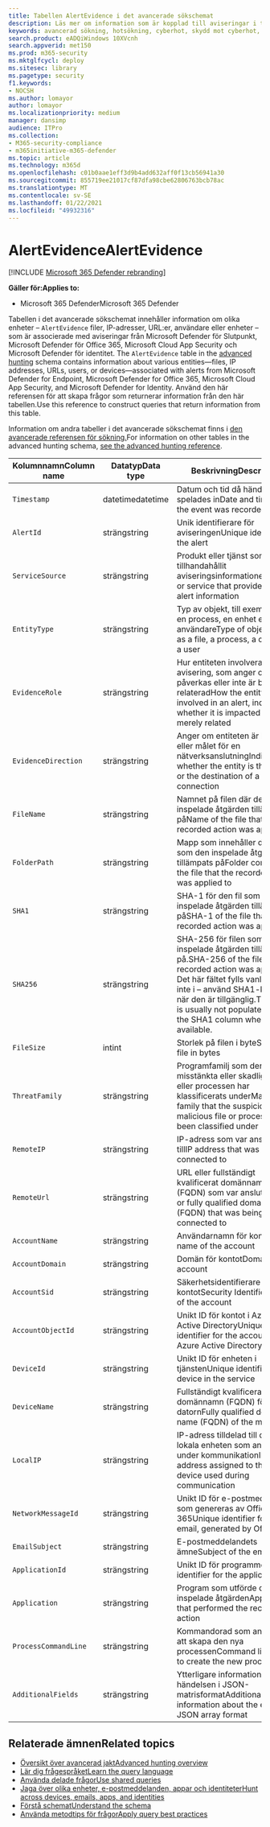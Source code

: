 ```yaml
---
title: Tabellen AlertEvidence i det avancerade sökschemat
description: Läs mer om information som är kopplad till aviseringar i tabellen AlertEvidence i det avancerade sökschemat
keywords: avancerad sökning, hotsökning, cyberhot, skydd mot cyberhot, microsoft 365, mtp, m365, sökning, fråga, telemetri, schemareferens, kusto, tabell, kolumn, datatyp, beskrivning, Aviseringinfo, avisering, enheter, bevis, fil, IP-adress, enhet, dator, användare, konto
search.product: eADQiWindows 10XVcnh
search.appverid: met150
ms.prod: m365-security
ms.mktglfcycl: deploy
ms.sitesec: library
ms.pagetype: security
f1.keywords:
- NOCSH
ms.author: lomayor
author: lomayor
ms.localizationpriority: medium
manager: dansimp
audience: ITPro
ms.collection:
- M365-security-compliance
- m365initiative-m365-defender
ms.topic: article
ms.technology: m365d
ms.openlocfilehash: c01b0aae1eff3d9b4add632aff0f13cb56941a30
ms.sourcegitcommit: 855719ee21017cf87dfa98cbe62806763bcb78ac
ms.translationtype: MT
ms.contentlocale: sv-SE
ms.lasthandoff: 01/22/2021
ms.locfileid: "49932316"
---
```

# <a name="alertevidence"></a><span data-ttu-id="e3fb4-104">AlertEvidence</span><span class="sxs-lookup"><span data-stu-id="e3fb4-104">AlertEvidence</span></span>

[!INCLUDE [Microsoft 365 Defender rebranding](../includes/microsoft-defender.md)]


<span data-ttu-id="e3fb4-105">**Gäller för:**</span><span class="sxs-lookup"><span data-stu-id="e3fb4-105">**Applies to:**</span></span>
- <span data-ttu-id="e3fb4-106">Microsoft 365 Defender</span><span class="sxs-lookup"><span data-stu-id="e3fb4-106">Microsoft 365 Defender</span></span>

<span data-ttu-id="e3fb4-107">Tabellen i det avancerade sökschemat innehåller information om olika enheter – `AlertEvidence` filer, IP-adresser, URL:er, användare eller enheter – som är associerade med aviseringar från Microsoft Defender för Slutpunkt, Microsoft Defender för Office 365, Microsoft Cloud App Security och Microsoft Defender för identitet. [](advanced-hunting-overview.md)</span><span class="sxs-lookup"><span data-stu-id="e3fb4-107">The `AlertEvidence` table in the [advanced hunting](advanced-hunting-overview.md) schema contains information about various entities—files, IP addresses, URLs, users, or devices—associated with alerts from Microsoft  Defender for Endpoint, Microsoft Defender for Office 365, Microsoft Cloud App Security, and Microsoft Defender for Identity.</span></span> <span data-ttu-id="e3fb4-108">Använd den här referensen för att skapa frågor som returnerar information från den här tabellen.</span><span class="sxs-lookup"><span data-stu-id="e3fb4-108">Use this reference to construct queries that return information from this table.</span></span>

<span data-ttu-id="e3fb4-109">Information om andra tabeller i det avancerade sökschemat finns i [den avancerade referensen för sökning.](advanced-hunting-schema-tables.md)</span><span class="sxs-lookup"><span data-stu-id="e3fb4-109">For information on other tables in the advanced hunting schema, [see the advanced hunting reference](advanced-hunting-schema-tables.md).</span></span>

| <span data-ttu-id="e3fb4-110">Kolumnnamn</span><span class="sxs-lookup"><span data-stu-id="e3fb4-110">Column name</span></span> | <span data-ttu-id="e3fb4-111">Datatyp</span><span class="sxs-lookup"><span data-stu-id="e3fb4-111">Data type</span></span> | <span data-ttu-id="e3fb4-112">Beskrivning</span><span class="sxs-lookup"><span data-stu-id="e3fb4-112">Description</span></span> |
|-------------|-----------|-------------|
| `Timestamp` | <span data-ttu-id="e3fb4-113">datetime</span><span class="sxs-lookup"><span data-stu-id="e3fb4-113">datetime</span></span> | <span data-ttu-id="e3fb4-114">Datum och tid då händelsen spelades in</span><span class="sxs-lookup"><span data-stu-id="e3fb4-114">Date and time when the event was recorded</span></span> |
| `AlertId` | <span data-ttu-id="e3fb4-115">sträng</span><span class="sxs-lookup"><span data-stu-id="e3fb4-115">string</span></span> | <span data-ttu-id="e3fb4-116">Unik identifierare för aviseringen</span><span class="sxs-lookup"><span data-stu-id="e3fb4-116">Unique identifier for the alert</span></span> |
| `ServiceSource` | <span data-ttu-id="e3fb4-117">sträng</span><span class="sxs-lookup"><span data-stu-id="e3fb4-117">string</span></span> | <span data-ttu-id="e3fb4-118">Produkt eller tjänst som tillhandahållit aviseringsinformationen</span><span class="sxs-lookup"><span data-stu-id="e3fb4-118">Product or service that provided the alert information</span></span> |
| `EntityType` | <span data-ttu-id="e3fb4-119">sträng</span><span class="sxs-lookup"><span data-stu-id="e3fb4-119">string</span></span> | <span data-ttu-id="e3fb4-120">Typ av objekt, till exempel en fil, en process, en enhet eller en användare</span><span class="sxs-lookup"><span data-stu-id="e3fb4-120">Type of object, such as a file, a process, a device, or a user</span></span> |
| `EvidenceRole` | <span data-ttu-id="e3fb4-121">sträng</span><span class="sxs-lookup"><span data-stu-id="e3fb4-121">string</span></span> | <span data-ttu-id="e3fb4-122">Hur entiteten involveras i en avisering, som anger om den påverkas eller inte är bara relaterad</span><span class="sxs-lookup"><span data-stu-id="e3fb4-122">How the entity is involved in an alert, indicating whether it is impacted or is merely related</span></span> |
| `EvidenceDirection` | <span data-ttu-id="e3fb4-123">sträng</span><span class="sxs-lookup"><span data-stu-id="e3fb4-123">string</span></span> | <span data-ttu-id="e3fb4-124">Anger om entiteten är källan eller målet för en nätverksanslutning</span><span class="sxs-lookup"><span data-stu-id="e3fb4-124">Indicates whether the entity is the source or the destination of a network connection</span></span> |
| `FileName` | <span data-ttu-id="e3fb4-125">sträng</span><span class="sxs-lookup"><span data-stu-id="e3fb4-125">string</span></span> | <span data-ttu-id="e3fb4-126">Namnet på filen där den inspelade åtgärden tillämpats på</span><span class="sxs-lookup"><span data-stu-id="e3fb4-126">Name of the file that the recorded action was applied to</span></span> |
| `FolderPath` | <span data-ttu-id="e3fb4-127">sträng</span><span class="sxs-lookup"><span data-stu-id="e3fb4-127">string</span></span> | <span data-ttu-id="e3fb4-128">Mapp som innehåller den fil som den inspelade åtgärden tillämpats på</span><span class="sxs-lookup"><span data-stu-id="e3fb4-128">Folder containing the file that the recorded action was applied to</span></span> |
| `SHA1` | <span data-ttu-id="e3fb4-129">sträng</span><span class="sxs-lookup"><span data-stu-id="e3fb4-129">string</span></span> | <span data-ttu-id="e3fb4-130">SHA-1 för den fil som den inspelade åtgärden tillämpats på</span><span class="sxs-lookup"><span data-stu-id="e3fb4-130">SHA-1 of the file that the recorded action was applied to</span></span> |
| `SHA256` | <span data-ttu-id="e3fb4-131">sträng</span><span class="sxs-lookup"><span data-stu-id="e3fb4-131">string</span></span> | <span data-ttu-id="e3fb4-132">SHA-256 för filen som den inspelade åtgärden tillämpats på.</span><span class="sxs-lookup"><span data-stu-id="e3fb4-132">SHA-256 of the file that the recorded action was applied to.</span></span> <span data-ttu-id="e3fb4-133">Det här fältet fylls vanligtvis inte i – använd SHA1-kolumnen när den är tillgänglig.</span><span class="sxs-lookup"><span data-stu-id="e3fb4-133">This field is usually not populated—use the SHA1 column when available.</span></span> |
| `FileSize` | <span data-ttu-id="e3fb4-134">int</span><span class="sxs-lookup"><span data-stu-id="e3fb4-134">int</span></span> | <span data-ttu-id="e3fb4-135">Storlek på filen i byte</span><span class="sxs-lookup"><span data-stu-id="e3fb4-135">Size of the file in bytes</span></span> |
| `ThreatFamily` | <span data-ttu-id="e3fb4-136">sträng</span><span class="sxs-lookup"><span data-stu-id="e3fb4-136">string</span></span> | <span data-ttu-id="e3fb4-137">Programfamilj som den misstänkta eller skadliga filen eller processen har klassificerats under</span><span class="sxs-lookup"><span data-stu-id="e3fb4-137">Malware family that the suspicious or malicious file or process has been classified under</span></span> |
| `RemoteIP` | <span data-ttu-id="e3fb4-138">sträng</span><span class="sxs-lookup"><span data-stu-id="e3fb4-138">string</span></span> | <span data-ttu-id="e3fb4-139">IP-adress som var ansluten till</span><span class="sxs-lookup"><span data-stu-id="e3fb4-139">IP address that was being connected to</span></span> |
| `RemoteUrl` | <span data-ttu-id="e3fb4-140">sträng</span><span class="sxs-lookup"><span data-stu-id="e3fb4-140">string</span></span> | <span data-ttu-id="e3fb4-141">URL eller fullständigt kvalificerat domännamn (FQDN) som var anslutet till</span><span class="sxs-lookup"><span data-stu-id="e3fb4-141">URL or fully qualified domain name (FQDN) that was being connected to</span></span> |
| `AccountName` | <span data-ttu-id="e3fb4-142">sträng</span><span class="sxs-lookup"><span data-stu-id="e3fb4-142">string</span></span> | <span data-ttu-id="e3fb4-143">Användarnamn för kontot</span><span class="sxs-lookup"><span data-stu-id="e3fb4-143">User name of the account</span></span> |
| `AccountDomain` | <span data-ttu-id="e3fb4-144">sträng</span><span class="sxs-lookup"><span data-stu-id="e3fb4-144">string</span></span> | <span data-ttu-id="e3fb4-145">Domän för kontot</span><span class="sxs-lookup"><span data-stu-id="e3fb4-145">Domain of the account</span></span> |
| `AccountSid` | <span data-ttu-id="e3fb4-146">sträng</span><span class="sxs-lookup"><span data-stu-id="e3fb4-146">string</span></span> | <span data-ttu-id="e3fb4-147">Säkerhetsidentifierare (SID) för kontot</span><span class="sxs-lookup"><span data-stu-id="e3fb4-147">Security Identifier (SID) of the account</span></span> |
| `AccountObjectId` | <span data-ttu-id="e3fb4-148">sträng</span><span class="sxs-lookup"><span data-stu-id="e3fb4-148">string</span></span> | <span data-ttu-id="e3fb4-149">Unikt ID för kontot i Azure Active Directory</span><span class="sxs-lookup"><span data-stu-id="e3fb4-149">Unique identifier for the account in Azure Active Directory</span></span> |
| `DeviceId` | <span data-ttu-id="e3fb4-150">sträng</span><span class="sxs-lookup"><span data-stu-id="e3fb4-150">string</span></span> | <span data-ttu-id="e3fb4-151">Unikt ID för enheten i tjänsten</span><span class="sxs-lookup"><span data-stu-id="e3fb4-151">Unique identifier for the device in the service</span></span> |
| `DeviceName` | <span data-ttu-id="e3fb4-152">sträng</span><span class="sxs-lookup"><span data-stu-id="e3fb4-152">string</span></span> | <span data-ttu-id="e3fb4-153">Fullständigt kvalificerat domännamn (FQDN) för datorn</span><span class="sxs-lookup"><span data-stu-id="e3fb4-153">Fully qualified domain name (FQDN) of the machine</span></span> |
| `LocalIP` | <span data-ttu-id="e3fb4-154">sträng</span><span class="sxs-lookup"><span data-stu-id="e3fb4-154">string</span></span> | <span data-ttu-id="e3fb4-155">IP-adress tilldelad till den lokala enheten som används under kommunikation</span><span class="sxs-lookup"><span data-stu-id="e3fb4-155">IP address assigned to the local device used during communication</span></span> |
| `NetworkMessageId` | <span data-ttu-id="e3fb4-156">sträng</span><span class="sxs-lookup"><span data-stu-id="e3fb4-156">string</span></span> | <span data-ttu-id="e3fb4-157">Unikt ID för e-postmeddelandet som genereras av Office 365</span><span class="sxs-lookup"><span data-stu-id="e3fb4-157">Unique identifier for the email, generated by Office 365</span></span> |
| `EmailSubject` | <span data-ttu-id="e3fb4-158">sträng</span><span class="sxs-lookup"><span data-stu-id="e3fb4-158">string</span></span> | <span data-ttu-id="e3fb4-159">E-postmeddelandets ämne</span><span class="sxs-lookup"><span data-stu-id="e3fb4-159">Subject of the email</span></span> |
| `ApplicationId` | <span data-ttu-id="e3fb4-160">sträng</span><span class="sxs-lookup"><span data-stu-id="e3fb4-160">string</span></span> | <span data-ttu-id="e3fb4-161">Unikt ID för programmet</span><span class="sxs-lookup"><span data-stu-id="e3fb4-161">Unique identifier for the application</span></span> |
| `Application` | <span data-ttu-id="e3fb4-162">sträng</span><span class="sxs-lookup"><span data-stu-id="e3fb4-162">string</span></span> | <span data-ttu-id="e3fb4-163">Program som utförde den inspelade åtgärden</span><span class="sxs-lookup"><span data-stu-id="e3fb4-163">Application that performed the recorded action</span></span> |
| `ProcessCommandLine` | <span data-ttu-id="e3fb4-164">sträng</span><span class="sxs-lookup"><span data-stu-id="e3fb4-164">string</span></span> | <span data-ttu-id="e3fb4-165">Kommandorad som används för att skapa den nya processen</span><span class="sxs-lookup"><span data-stu-id="e3fb4-165">Command line used to create the new process</span></span> |
| `AdditionalFields` | <span data-ttu-id="e3fb4-166">sträng</span><span class="sxs-lookup"><span data-stu-id="e3fb4-166">string</span></span> | <span data-ttu-id="e3fb4-167">Ytterligare information om händelsen i JSON-matrisformat</span><span class="sxs-lookup"><span data-stu-id="e3fb4-167">Additional information about the event in JSON array format</span></span> |

## <a name="related-topics"></a><span data-ttu-id="e3fb4-168">Relaterade ämnen</span><span class="sxs-lookup"><span data-stu-id="e3fb4-168">Related topics</span></span>
- [<span data-ttu-id="e3fb4-169">Översikt över avancerad jakt</span><span class="sxs-lookup"><span data-stu-id="e3fb4-169">Advanced hunting overview</span></span>](advanced-hunting-overview.md)
- [<span data-ttu-id="e3fb4-170">Lär dig frågespråket</span><span class="sxs-lookup"><span data-stu-id="e3fb4-170">Learn the query language</span></span>](advanced-hunting-query-language.md)
- [<span data-ttu-id="e3fb4-171">Använda delade frågor</span><span class="sxs-lookup"><span data-stu-id="e3fb4-171">Use shared queries</span></span>](advanced-hunting-shared-queries.md)
- [<span data-ttu-id="e3fb4-172">Jaga över olika enheter, e-postmeddelanden, appar och identiteter</span><span class="sxs-lookup"><span data-stu-id="e3fb4-172">Hunt across devices, emails, apps, and identities</span></span>](advanced-hunting-query-emails-devices.md)
- [<span data-ttu-id="e3fb4-173">Förstå schemat</span><span class="sxs-lookup"><span data-stu-id="e3fb4-173">Understand the schema</span></span>](advanced-hunting-schema-tables.md)
- [<span data-ttu-id="e3fb4-174">Använda metodtips för frågor</span><span class="sxs-lookup"><span data-stu-id="e3fb4-174">Apply query best practices</span></span>](advanced-hunting-best-practices.md)
